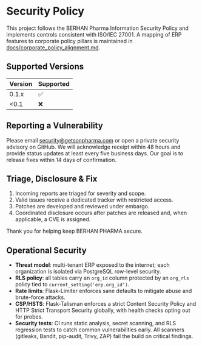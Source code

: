 # Security Policy

This project follows the BERHAN Pharma Information Security Policy and implements controls consistent with ISO/IEC 27001. A mapping of ERP features to corporate policy pillars is maintained in [docs/corporate_policy_alignment.md](docs/corporate_policy_alignment.md).

## Supported Versions

| Version | Supported |
| ------- | --------- |
| 0.1.x   | ✅ |
| <0.1    | ❌ |

## Reporting a Vulnerability

Please email security@getsonpharma.com or open a private security advisory on GitHub. We will acknowledge receipt within 48 hours and provide status updates at least every five business days. Our goal is to release fixes within 14 days of confirmation.

## Triage, Disclosure & Fix

1. Incoming reports are triaged for severity and scope.
2. Valid issues receive a dedicated tracker with restricted access.
3. Patches are developed and reviewed under embargo.
4. Coordinated disclosure occurs after patches are released and, when applicable, a CVE is assigned.

Thank you for helping keep BERHAN PHARMA secure.

## Operational Security

- **Threat model**: multi-tenant ERP exposed to the internet; each organization is isolated via PostgreSQL row-level security.
- **RLS policy**: all tables carry an `org_id` column protected by an `org_rls` policy tied to `current_setting('erp.org_id')`.
- **Rate limits**: Flask-Limiter enforces sane defaults to mitigate abuse and brute-force attacks.
- **CSP/HSTS**: Flask-Talisman enforces a strict Content Security Policy and HTTP Strict Transport Security globally, with health checks opting out for probes.
- **Security tests**: CI runs static analysis, secret scanning, and RLS regression tests to catch common vulnerabilities early. All scanners (gitleaks, Bandit, pip-audit, Trivy, ZAP) fail the build on critical findings.
